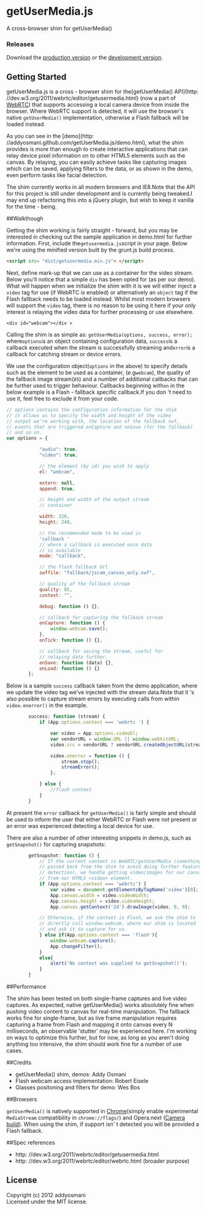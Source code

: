 # getUserMedia.js

A cross-browser shim for getUserMedia()

### Releases
Download the [production version][min] or the [development version][max].

[min]: https://raw.github.com/addyosmani/getUserMedia.js/master/dist/getUserMedia.min.js
[max]: https://raw.github.com/addyosmani/getUserMedia.js/master/dist/getUserMedia.js

## Getting Started

getUserMedia.js is a cross - browser shim for the[getUserMedia() API](http: //dev.w3.org/2011/webrtc/editor/getusermedia.html) (now a part of [WebRTC](http://www.webrtc.org/)) that supports accessing a local camera device from inside the browser. Where WebRTC support is detected, it will use the browser's native ```getUserMedia()``` implementation, otherwise a Flash fallback will be loaded instead.

As you can see in the [demo](http: //addyosmani.github.com/getUserMedia.js/demo.html), what the shim provides is more than enough to create interactive applications that can relay device pixel information on to other HTML5 elements such as the canvas. By relaying, you can easily achieve tasks like capturing images which can be saved, applying filters to the data, or as shown in the demo, even perform tasks like facial detection.

The shim currently works in all modern browsers and IE8.Note that the API for this project is still under development and is currently being tweaked.I may end up refactoring this into a jQuery plugin, but wish to keep it vanilla for the time - being.

##Walkthough

Getting the shim working is fairly straight - forward, but you may be interested in checking out the sample application in demo.html for further information. First, include the```getusermedia.js```script in your page. Below we're using the minified version built by the grunt.js build process.

```html
<script src= "dist/getusermedia.min.js"> </script>
```

Next, define mark-up that we can use as a container for the video stream. Below you'll notice that a simple ```div``` has been opted for (as per our demo). What will happen when we initialize the shim with it is we will either inject a ```video``` tag for use (if WebRTC is enabled) or alternatively an ```object``` tag if the Flash fallback needs to be loaded instead. Whilst most modern browsers will support the ```video``` tag, there is no reason to be using it here if your only interest is relaying the video data for further processing or use elsewhere.

```
<div id="webcam"></div > 
```

Calling the shim is as simple as: ```getUserMedia(options, success, error);``` where```options```is an object containing configuration data, ```success```is a callback executed when the stream is successfully streaming and```error```is a callback for catching stream or device errors.

We use the configuration object(```options``` in the above) to specify details such as the element to be used as a container, (e.g```webcam```), the quality of the fallback image stream(```85```) and a number of additional callbacks that can be further used to trigger behaviour. Callbacks beginning with```on``` in the below example is a Flash - fallback specific callback.If you don 't need to use it, feel free to exclude it from your code. 

```javascript
// options contains the configuration information for the shim
// it allows us to specify the width and height of the video
// output we're working with, the location of the fallback swf,
// events that are triggered onCapture and onSave (for the fallback)
// and so on.
var options = {

			"audio": true,
			"video": true,

			// the element (by id) you wish to apply
			el: "webcam",

			extern: null,
			append: true,

			// height and width of the output stream
			// container

			width: 320,
			height: 240,

			// the recommended mode to be used is 
			'callback '
			// where a callback is executed once data
			// is available
			mode: "callback",

			// the flash fallback Url
			swffile: "fallback/jscam_canvas_only.swf",

			// quality of the fallback stream
			quality: 85,
			context: "",

			debug: function () {},

			// callback for capturing the fallback stream
			onCapture: function () {
				window.webcam.save();
			},
			onTick: function () {},

			// callback for saving the stream, useful for
			// relaying data further.
			onSave: function (data) {},
			onLoad: function () {}
		};
```

Below is a sample ```success``` callback taken from the demo application, where we update the video tag we've injected with the stream data.Note that it 's also possible to capture stream errors by executing calls from within ```video.onerror()``` in the example.

```javascript
		success: function (stream) {
			if (App.options.context === 'webrtc ') {

				var video = App.options.videoEl;
				var vendorURL = window.URL || window.webkitURL;
				video.src = vendorURL ? vendorURL.createObjectURL(stream) : stream;

				video.onerror = function () {
					stream.stop();
					streamError();
				};

			} else {
				//flash context
			}
		}
```

At present the ```error``` callback for ```getUserMedia()``` is fairly simple and should be used to inform the user that either WebRTC or Flash were not present or an error was experienced detecting a local device for use.

There are also a number of other interesting snippets in demo.js, such as `getSnapshot()` for capturing snapshots:

```javascript
		getSnapshot: function () {
			// If the current context is WebRTC/getUserMedia (something
			// passed back from the shim to avoid doing further feature
			// detection), we handle getting video/images for our canvas 
			// from our HTML5 <video> element.
			if (App.options.context === 'webrtc') {
				var video = document.getElementsByTagName('video')[0]; 
				App.canvas.width = video.videoWidth;
				App.canvas.height = video.videoHeight;
				App.canvas.getContext('2d').drawImage(video, 0, 0);

			// Otherwise, if the context is Flash, we ask the shim to
			// directly call window.webcam, where our shim is located
			// and ask it to capture for us.
			} else if(App.options.context === 'flash'){
				window.webcam.capture();
				App.changeFilter();
			}
			else{
				alert('No context was supplied to getSnapshot()');
			}
		}
```

##Performance

The shim has been tested on both single-frame captures and live video captures. As expected, native getUserMedia() works absolutely fine when pushing video content to canvas for real-time manipulation. The fallback works fine for single-frame, but as live frame manipulation requires capturing a frame from Flash and mapping it onto canvas every N milliseconds, an observable 'stutter' may be experienced here. I'm working on ways to optimize this further, but for now, as long as you aren't doing anything too intensive, the shim should work fine for a number of use cases.


##Credits

* getUserMedia() shim, demos: Addy Osmani
* Flash webcam access implementation: Robert Eisele
* Glasses positoning and filters for demo: Wes Bos

##Browsers

```getUserMedia()``` is natively supported in [Chrome](http://tools.google.com/dlpage/chromesxs)(simply enable experimental `MediaStream` compatibility in `chrome://flags/`) and Opera.next ([Camera build](http://snapshot.opera.com/labs/camera/)). When using the shim, if support isn'
t detected you will be provided a Flash fallback.

##Spec references 

* http: //dev.w3.org/2011/webrtc/editor/getusermedia.html
* http: //dev.w3.org/2011/webrtc/editor/webrtc.html (broader purpose)


## License
Copyright (c) 2012 addyosmani  
Licensed under the MIT license.
